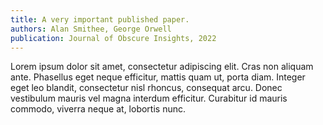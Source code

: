 ```yaml
---
title: A very important published paper.
authors: Alan Smithee, George Orwell
publication: Journal of Obscure Insights, 2022
---
```

Lorem ipsum dolor sit amet, consectetur adipiscing elit. Cras non aliquam ante. Phasellus eget neque efficitur, mattis quam ut, porta diam. Integer eget leo blandit, consectetur nisl rhoncus, consequat arcu. Donec vestibulum mauris vel magna interdum efficitur. Curabitur id mauris commodo, viverra neque at, lobortis nunc.
